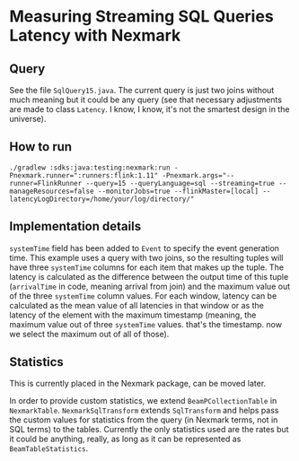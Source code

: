 # Measuring Streaming SQL Queries Latency with Nexmark

## Query
See the file `SqlQuery15.java`. The current query is just two joins without much meaning but it could be any query (see that necessary adjustments are made to class `Latency`. I know, I know, it's not the smartest design in the universe).

## How to run
`./gradlew :sdks:java:testing:nexmark:run -Pnexmark.runner=":runners:flink:1.11" -Pnexmark.args="--runner=FlinkRunner --query=15 --queryLanguage=sql --streaming=true --manageResources=false --monitorJobs=true --flinkMaster=[local] --latencyLogDirectory=/home/your/log/directory/" `

## Implementation details
`systemTime` field has been added to `Event` to specify the event generation time. 
This example uses a query with two joins, so the resulting tuples will have three `systemTime` columns for each item that makes up the tuple. The latency is calculated as the difference between the output time of this tuple (`arrivalTime` in code, meaning arrival from join) and the maximum value out of the three `systemTime` column values. For each window, latency can be calculated as the mean value of all latencies in that window or as the latency of the element with the maximum timestamp (meaning, the maximum value out of three `systemTime` values. that's the timestamp. now we select the maximum out of all of those).

## Statistics
This is currently placed in the Nexmark package, can be moved later.

In order to provide custom statistics, we extend `BeamPCollectionTable` in `NexmarkTable`. `NexmarkSqlTransform` extends `SqlTransform` and helps pass the custom values for statistics from the query (in Nexmark terms, not in SQL terms) to the tables.
Currently the only statistics used are the rates but it could be anything, really, as long as it can be represented as `BeamTableStatistics`.